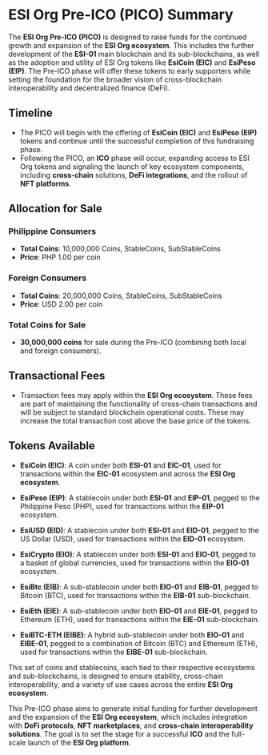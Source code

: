 # ESI Org Pre-ICO (PICO) Summary

The **ESI Org Pre-ICO (PICO)** is designed to raise funds for the continued growth and expansion of the **ESI Org ecosystem**. This includes the further development of the **ESI-01** main blockchain and its sub-blockchains, as well as the adoption and utility of ESI Org tokens like **EsiCoin (EIC)** and **EsiPeso (EIP)**. The Pre-ICO phase will offer these tokens to early supporters while setting the foundation for the broader vision of cross-blockchain interoperability and decentralized finance (DeFi).

## Timeline

- The PICO will begin with the offering of **EsiCoin (EIC)** and **EsiPeso (EIP)** tokens and continue until the successful completion of this fundraising phase.
- Following the PICO, an **ICO** phase will occur, expanding access to ESI Org tokens and signaling the launch of key ecosystem components, including **cross-chain** solutions, **DeFi integrations**, and the rollout of **NFT platforms**.

## Allocation for Sale

### Philippine Consumers

- **Total Coins**: 10,000,000 Coins, StableCoins, SubStableCoins
- **Price**: PHP 1.00 per coin

### Foreign Consumers

- **Total Coins**: 20,000,000 Coins, StableCoins, SubStableCoins
- **Price**: USD 2.00 per coin

### Total Coins for Sale

- **30,000,000 coins** for sale during the Pre-ICO (combining both local and foreign consumers).

## Transactional Fees

- Transaction fees may apply within the **ESI Org ecosystem**. These fees are part of maintaining the functionality of cross-chain transactions and will be subject to standard blockchain operational costs. These may increase the total transaction cost above the base price of the tokens.

## Tokens Available

- **EsiCoin (EIC)**: A coin under both **ESI-01** and **EIC-01**, used for transactions within the **EIC-01** ecosystem and across the **ESI Org ecosystem**.

- **EsiPeso (EIP)**: A stablecoin under both **ESI-01** and **EIP-01**, pegged to the Philippine Peso (PHP), used for transactions within the **EIP-01** ecosystem.

- **EsiUSD (EID)**: A stablecoin under both **ESI-01** and **EID-01**, pegged to the US Dollar (USD), used for transactions within the **EID-01** ecosystem.

- **EsiCrypto (EIO)**: A stablecoin under both **ESI-01** and **EIO-01**, pegged to a basket of global currencies, used for transactions within the **EIO-01** ecosystem.

- **EsiBtc (EIB)**: A sub-stablecoin under both **EIO-01** and **EIB-01**, pegged to Bitcoin (BTC), used for transactions within the **EIB-01** sub-blockchain.

- **EsiEth (EIE)**: A sub-stablecoin under both **EIO-01** and **EIE-01**, pegged to Ethereum (ETH), used for transactions within the **EIE-01** sub-blockchain.

- **EsiBTC-ETH (EIBE)**: A hybrid sub-stablecoin under both **EIO-01** and **EIBE-01**, pegged to a combination of Bitcoin (BTC) and Ethereum (ETH), used for transactions within the **EIBE-01** sub-blockchain.

This set of coins and stablecoins, each tied to their respective ecosystems and sub-blockchains, is designed to ensure stability, cross-chain interoperability, and a variety of use cases across the entire **ESI Org ecosystem**.

This Pre-ICO phase aims to generate initial funding for further development and the expansion of the **ESI Org ecosystem**, which includes integration with **DeFi protocols**, **NFT marketplaces**, and **cross-chain interoperability solutions**. The goal is to set the stage for a successful **ICO** and the full-scale launch of the **ESI Org platform**.
